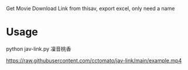 Get Movie Download Link from thisav, export excel, only need a name
# Usage
python jav-link.py 凜音桃香

https://raw.githubusercontent.com/cctomato/jav-link/main/example.mp4
